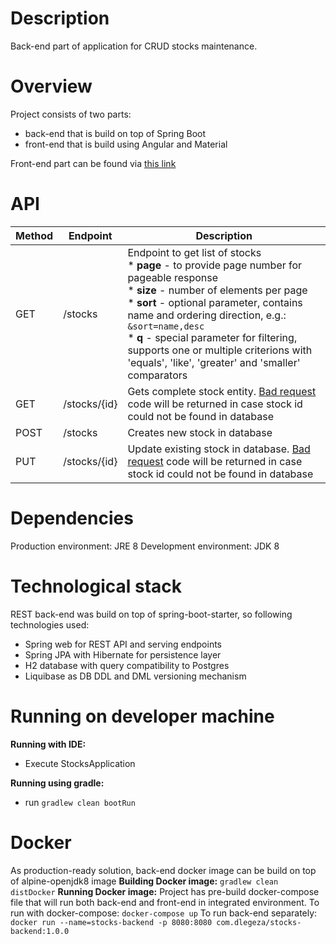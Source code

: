 # Description
Back-end part of application for CRUD stocks maintenance. 

# Overview
Project consists of two parts:
* back-end that is build on top of Spring Boot
* front-end that is build using Angular and Material

Front-end part can be found via [this link](https://github.com/DimaLegeza/stocks-frontend)

# API
Method | Endpoint | Description
------ | -------- | -----------
GET | /stocks | Endpoint to get list of stocks<br>* **page** - to provide page number for pageable response<br>* **size** - number of elements per page<br>* **sort** - optional parameter, contains name and ordering direction, e.g.: ```&sort=name,desc```<br> * **q** - special parameter for filtering, supports one or multiple criterions with 'equals', 'like', 'greater' and 'smaller' comparators
GET | /stocks/{id} | Gets complete stock entity. [Bad request](https://developer.mozilla.org/en-US/docs/Web/HTTP/Status/400) code will be returned in case stock id could not be found in database
POST | /stocks | Creates new stock in database
PUT | /stocks/{id} | Update existing stock in database. [Bad request](https://developer.mozilla.org/en-US/docs/Web/HTTP/Status/400) code will be returned in case stock id could not be found in database 

# Dependencies
Production environment: JRE 8
Development environment: JDK 8

# Technological stack
REST back-end was build on top of spring-boot-starter, so following technologies used:
* Spring web for REST API and serving endpoints
* Spring JPA with Hibernate for persistence layer
* H2 database with query compatibility to Postgres
* Liquibase as DB DDL and DML versioning mechanism

# Running on developer machine
**Running with IDE:**
* Execute StocksApplication

**Running using gradle:**
* run ```gradlew clean bootRun```

# Docker
As production-ready solution, back-end docker image can be build on top of alpine-openjdk8 image
**Building Docker image:**
```gradlew clean distDocker```
**Running Docker image:**
Project has pre-build docker-compose file that will run both back-end and front-end in integrated environment.
To run with docker-compose:
```docker-compose up```
To run back-end separately:
```docker run --name=stocks-backend -p 8080:8080 com.dlegeza/stocks-backend:1.0.0```